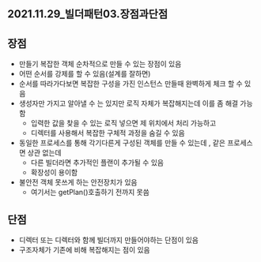 ## 2021.11.29_빌더패턴03.장점과단점



## 장점

- 만들기 복잡한 객체 순차적으로 만들 수 있는 장점이 있음
- 어떤 순서를 강제를 할 수 있음(설계를 잘하면)
- 순서를 따라가다보면 복잡한 구성을 가진 인스턴스 만들때 완벽하게 체크 할 수 있음
- 생성자만 가지고 알아낼 수 는 있지만 로직 자체가 복잡해지는데 이를 좀 해결 가능함
  - 입력한 값을 찾을 수 있는 로직 넣으면 제 위치에서 처리 가능하고
  - 디렉터를 사용해서 복잡한 구체적 과정을 숨길 수 있음
- 동일한 프로세스를 통해 각기다른게 구성된 객체를 만들 수 있는데 , 같은 프로세스면 상관 없는데
  - 다른 빌더라면 추가적인 플랜이 추가될 수 있음
  - 확장성이 용이함
- 불안전 객체 못쓰게 하는 안전장치가 있음
  - 여기서는 getPlan()호출하기 전까지 못씀

## 단점

- 디렉터 또는 디렉터와 함께 빌더까지 만들어야하는 단점이 있음
- 구조자체가 기존에 비해 복잡해지는 점이 있음

